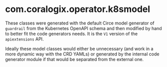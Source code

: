 # com.coralogix.operator.k8smodel

These classes were generated with the default Circe model generator of `guardrail`
from the Kubernetes OpenAPI schema and then modified by hand to better fit
the code generators needs.
It is the `V1` version of the `apiextensions` API.

Ideally these model classes would either be unnecessary (and work in a more dynamic way 
with the CRD YAMLs) or generated by the internal code generator module if that would be
separated from the external one.